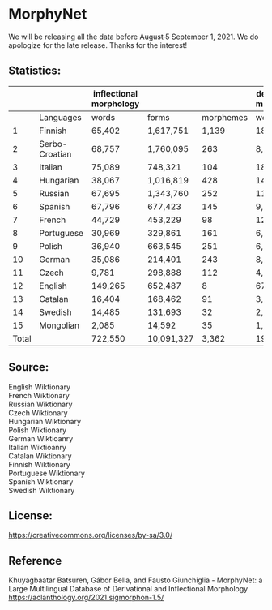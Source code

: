 # MorphyNet

We will be releasing all the data before ~~August 5~~ September 1, 2021. We do apologize for the late release. Thanks for the interest!

## Statistics:

|       |                | inflectional   morphology |            |           | derivational   morphology |         |           |            |
|-------|----------------|---------------------------|------------|-----------|---------------------------|---------|-----------|------------|
|       | Languages      | words                     | forms      | morphemes | words                     | forms   | morphemes | total      |
| 1     | Finnish        | 65,402                    | 1,617,751  | 1,139     | 18,142                    | 36,843  | 446       | 1,654,594  |
| 2     | Serbo-Croatian | 68,757                    | 1,760,095  | 263       | 8,553                     | 4,916   | 429       | 1,765,011  |
| 3     | Italian        | 75,089                    | 748,321    | 104       | 18,650                    | 58,848  | 749       | 807,169    |
| 4     | Hungarian      | 38,067                    | 1,016,819  | 428       | 14,566                    | 28,177  | 832       | 1,044,996  |
| 5     | Russian        | 67,695                    | 1,343,760  | 252       | 11,922                    | 93,039  | 575       | 1,436,799  |
| 6     | Spanish        | 67,796                    | 677,423    | 145       | 9,159                     | 25,080  | 490       | 702,503    |
| 7     | French         | 44,729                    | 453,229    | 98        | 12,473                    | 72,952  | 636       | 526,181    |
| 8     | Portuguese     | 30,969                    | 329,861    | 161       | 6,076                     | 11,774  | 387       | 341,635    |
| 9     | Polish         | 36,940                    | 663,545    | 251       | 6,518                     | 58,711  | 405       | 722,256    |
| 10    | German         | 35,086                    | 214,401    | 243       | 8,070                     | 13,175  | 465       | 227,576    |
| 11    | Czech          | 9,781                     | 298,888    | 112       | 4,875                     | 32,336  | 318       | 331,224    |
| 12    | English        | 149,265                   | 652,487    | 8         | 67,412                    | 225,131 | 2,445     | 877,618    |
| 13    | Catalan        | 16,404                    | 168,462    | 91        | 3,244                     | 8,018   | 220       | 176,480    |
| 14    | Swedish        | 14,485                    | 131,693    | 32        | 2,190                     | 9,244   | 217       | 140,937    |
| 15    | Mongolian      | 2,085                     | 14,592     | 35        | 1,410                     | 1,629   | 229       | 16,221     |
| Total |                | 722,550                   | 10,091,327 | 3,362     | 193,260                   | 679,873 | 8,843     | 10,771,200 |

## Source:
English Wiktionary <br />
French Wiktionary <br />
Russian Wiktionary <br />
Czech Wiktionary <br />
Hungarian Wiktionary <br />
Polish Wiktionary <br />
German Wiktioanry <br />
Italian Wiktioanry <br />
Catalan Wiktionary <br />
Finnish Wiktionary <br />
Portuguese Wiktionary <br />
Spanish Wiktionary <br />
Swedish Wiktionary <br />


## License: 
https://creativecommons.org/licenses/by-sa/3.0/



## Reference
Khuyagbaatar Batsuren, Gábor Bella, and Fausto Giunchiglia - MorphyNet: a Large Multilingual Database of Derivational and Inflectional Morphology
https://aclanthology.org/2021.sigmorphon-1.5/

